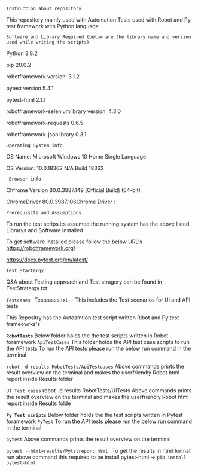 ` Instruction about repository `

This repository mainly used with Automation Tests used with Robot and Py test framework with Python language

`Software and Library Required (below are the library name and version used while writing the scripts) 
`

Python 3.8.2

pip 20.0.2

robotframework version: 3.1.2

pytest version 5.4.1

pytest-html 2.1.1

robotframework-seleniumlibrary version: 4.3.0

robotframework-requests  0.6.5

robotframework-jsonlibrary   0.3.1

` Operating System info `

OS Name: Microsoft Windows 10 Home Single Language

OS Version: 10.0.18362 N/A Build 18362

` Browser info` 
 
Chfrome Version 80.0.3987.149 (Official Build) (64-bit)

ChromeDriver 80.0.3987.106Chrome Driver : 

` Prerequisite and Assumptions `

To run the test scrips its assumed the running system has the above listed Librarys and Software installed 

To get software installed please follow the below URL's
https://robotframework.org/

https://docs.pytest.org/en/latest/

 `Test Startergy`
 
 Q&A about Testing approach and Test stragery can be found in   TestStratergy.txt
 
 `Testcases `
   Testcases.txt
   -- This includes the Test scenarios  for UI and API tests 
  
 This Repositry has the Autoamtion test script written Ribot and Py test frameowrks's
 
 **`RobotTests`**
 Below folder holds the the test scripts written in Robot foramework
 `ApiTestCases`
 This folder holds the API test case scripts to run the API tests
 To run the API tests please run the below run command in the terminal 
 
 `robot -d results RobotTests/ApiTestcases`
 Above commands prints the result overview on the terminal and makes the userfriendly Robot html report inside Results folder
 
 `UI Test cases`
 robot -d results RobotTests/UITests
 Above commands prints the result overview on the terminal and makes the userfriendly Robot html report inside Results folde
 
 **`Py Test scripts`**
  Below folder holds the the test scripts written in Pytest  foramework
  `PyTest`
   To run the API tests please run the below run command in the terminal 
   
  `pytest`
  Above commands prints the result overview on the terminal
  
  `pytest --html=results/Pytstreport.html `
   To get the results in html format run above command this required to be  install pytest-html ->  `pip install pytest-html` 
  
 
   
   
 
 
 